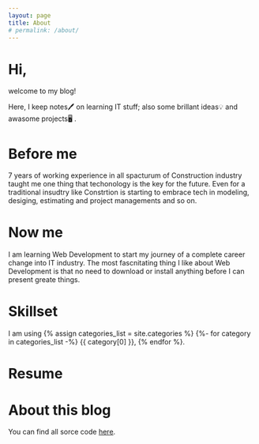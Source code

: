 ```yaml
---
layout: page
title: About
# permalink: /about/
---
```


# Hi,

welcome to my blog!

Here, I keep notes<span>&#128394;</span> on learning IT stuff; also some brillant ideas<span>&#128161;</span> and awasome projects<span >&#x1F5A5;</span> .

# Before me

7 years of working experience in all spacturum of Construction industry taught me one thing that techonology is the key for the future. Even for a traditional insudtry like Constrtion is starting to embrace tech in modeling, desiging, estimating and project managements and so on. 

# Now me
I am learning Web Development to start my journey of a complete career change into IT industry. The most fascnitating thing I like about Web Development is that no need to download or install anything before I can present greate things.

# Skillset

I am using
{% assign categories_list = site.categories %}
{%- for category in categories_list -%}
<span style="display: inline-block; ">{{ category[0] }}, </span>
{% endfor %}.

# Resume


# About this blog

 You can find all sorce code [here](https://github.com/wendyli-repos/wendyli-repos.github.io).
